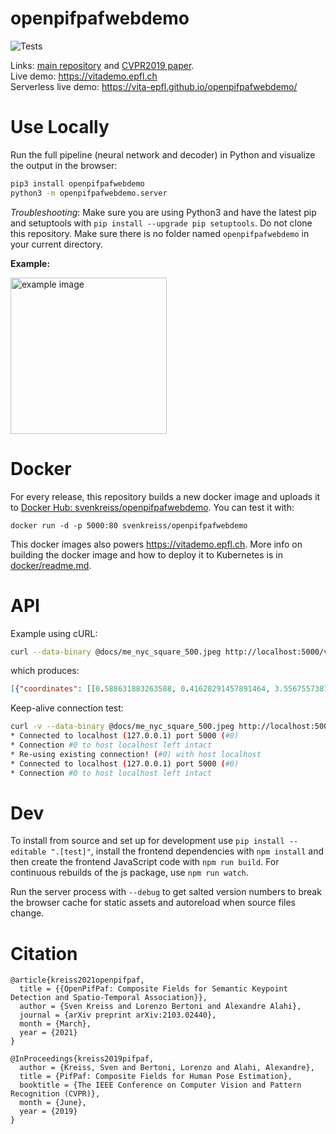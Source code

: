 # openpifpafwebdemo

![Tests](https://github.com/vita-epfl/openpifpafwebdemo/workflows/Tests/badge.svg)

Links:
[main repository](https://github.com/vita-epfl/openpifpaf) and
[CVPR2019 paper](http://openaccess.thecvf.com/content_CVPR_2019/html/Kreiss_PifPaf_Composite_Fields_for_Human_Pose_Estimation_CVPR_2019_paper.html).<br />
Live demo: https://vitademo.epfl.ch<br />
Serverless live demo: https://vita-epfl.github.io/openpifpafwebdemo/


# Use Locally

Run the full pipeline (neural network and decoder) in Python
and visualize the output in the browser:

```sh
pip3 install openpifpafwebdemo
python3 -m openpifpafwebdemo.server
```

_Troubleshooting_: Make sure you are using Python3 and have the latest pip and
setuptools with `pip install --upgrade pip setuptools`. Do not clone this
repository. Make sure there is no folder named `openpifpafwebdemo` in your
current directory.


__Example:__

<img src="https://github.com/vita-epfl/openpifpafwebdemo/blob/main/docs/wave3.gif" height=250 alt="example image" />


# Docker

For every release, this repository builds a new docker image and uploads it
to [Docker Hub: svenkreiss/openpifpafwebdemo](https://hub.docker.com/r/svenkreiss/openpifpafwebdemo).
You can test it with:

```
docker run -d -p 5000:80 svenkreiss/openpifpafwebdemo
```

This docker images also powers https://vitademo.epfl.ch. More info on building
the docker image and how to deploy it to Kubernetes is in [docker/readme.md](docker/readme.md).


# API

Example using cURL:

```sh
curl --data-binary @docs/me_nyc_square_500.jpeg http://localhost:5000/v1/human-poses
```

which produces:

```json
[{"coordinates": [[0.588631883263588, 0.41628291457891464, 3.5567557387194797], [0.621234196703881, 0.36160339042544365, 3.524825929280572], [0.546875, 0.375, 3.744302039019678], [0.6724068783223629, 0.44710323959589005, 3.459401266884038], [0.494683139026165, 0.4611567258834839, 3.5954212359489217], [0.78733691573143, 0.8311769068241119, 2.1321910543190827], [0.3859005756676197, 0.8252473473548889, 2.158424186304439], [0.0, 0.0, 0.0], [0.0, 0.0, 0.0], [0.0, 0.0, 0.0], [0.0, 0.0, 0.0], [0.0, 0.0, 0.0], [0.0, 0.0, 0.0], [0.0, 0.0, 0.0], [0.0, 0.0, 0.0], [0.0, 0.0, 0.0], [0.0, 0.0, 0.0]], "score": 0.26909651332876167}]
```

Keep-alive connection test:

```sh
curl -v --data-binary @docs/me_nyc_square_500.jpeg http://localhost:5000/v1/human-poses --next --data-binary @docs/me_nyc_square_500.jpeg http://localhost:5000/v1/human-poses 2>&1 | grep '#0'
* Connected to localhost (127.0.0.1) port 5000 (#0)
* Connection #0 to host localhost left intact
* Re-using existing connection! (#0) with host localhost
* Connected to localhost (127.0.0.1) port 5000 (#0)
* Connection #0 to host localhost left intact
```


# Dev

To install from source and set up for development use
`pip install --editable ".[test]"`, install the frontend dependencies with
`npm install` and then create the frontend JavaScript code with `npm run build`. For continuous rebuilds of the js package, use `npm run watch`.

Run the server process with `--debug` to get salted version numbers to break
the browser cache for static assets and autoreload when source files change.


# Citation

```
@article{kreiss2021openpifpaf,
  title = {{OpenPifPaf: Composite Fields for Semantic Keypoint Detection and Spatio-Temporal Association}},
  author = {Sven Kreiss and Lorenzo Bertoni and Alexandre Alahi},
  journal = {arXiv preprint arXiv:2103.02440},
  month = {March},
  year = {2021}
}

@InProceedings{kreiss2019pifpaf,
  author = {Kreiss, Sven and Bertoni, Lorenzo and Alahi, Alexandre},
  title = {PifPaf: Composite Fields for Human Pose Estimation},
  booktitle = {The IEEE Conference on Computer Vision and Pattern Recognition (CVPR)},
  month = {June},
  year = {2019}
}
```
